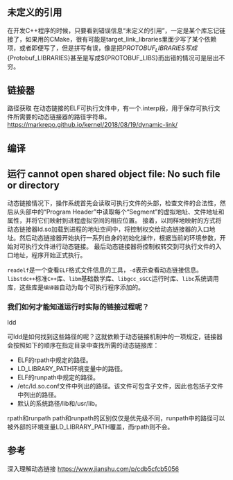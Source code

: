 ## 未定义的引用
在开发C++程序的时候，只要看到错误信息“未定义的引用”，一定是某个库忘记链接了，如果用的CMake，很有可能是target_link_libraries里面少写了某个依赖项，或者即便写了，但是拼写有误，像是把${PROTOBUF_LIBRARIES}写成${Protobuf_LIBRARIES}甚至是写成${PROTOBUF_LIBS}而出错的情况可是层出不穷。


## 链接器
路径获取
在动态链接的ELF可执行文件中，有一个.interp段，用于保存可执行文件所需要的动态链接器的路径字符串。
https://markrepo.github.io/kernel/2018/08/19/dynamic-link/


## 编译

## 运行 cannot open shared object file: No such file or directory
动态链接情况下，操作系统首先会读取可执行文件的头部，检查文件的合法性，然后从头部中的“Program Header”中读取每个“Segment”的虚拟地址、文件地址和属性，并将它们映射到进程虚拟空间的相应位置。
接着，以同样地映射的方式将动态链接器ld.so加载到进程的地址空间中，将控制权交给动态链接器的入口地址。然后动态链接器开始执行一系列自身的初始化操作，根据当前的环境参数，开始对可执行文件进行动态链接。
最后动态链接器将控制权转交到可执行文件的入口地址，程序开始正式执行。

`readelf`是一个查看`ELF`格式文件信息的工具，`-d`表示查看动态链接信息。`libstdc++`标准`C++`库、`libm`基础数学库、`libgcc_sGCC`运行时库、`libc`系统调用库，这些库是`编译器`自动为每个可执行程序添加的。

### 我们如何才能知道运行时实际的链接过程呢？
ldd

可ldd是如何找到这些路径的呢？这就依赖于动态链接机制中的一项规定，链接器会按照如下的顺序在指定目录中查找所需的动态链接库：

+ ELF的rpath中规定的路径。
+ LD_LIBRARY_PATH环境变量中的路径。
+ ELF的runpath中规定的路径。
+ /etc/ld.so.conf文件中列出的路径。该文件可包含子文件，因此也包括子文件中列出的路径。
+ 默认的系统路径/lib和/usr/lib。

rpath和runpath
path和runpath的区别仅仅是优先级不同，runpath中的路径可以被外部的环境变量LD_LIBRARY_PATH覆盖，而rpath则不会。

## 参考
深入理解动态链接
https://www.jianshu.com/p/cdb5cfcb5056